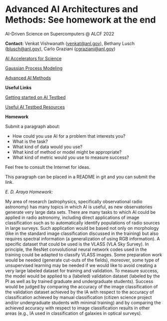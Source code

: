 # Advanced AI Architectures and Methods: See homework at the end

AI-Driven Science on Supercomputers @ ALCF 2022

**Contact:** Venkat Vishwanath ([venkat@anl.gov](mailto:///venkat@anl.gov)), Bethany Lusch ([blusch@anl.gov](mailto:///blusch@anl.gov)), Carlo Graziani ([cgraziani@anl.gov](mailto:///cgraziani@anl.gov)) 


[AI Accelerators for Science](https://github.com/argonne-lcf/ai-science-training-series/blob/main/08_advanced_architectures_methods/ALCF_AI_Testbed_Vishwanath.pdf)
    
[Gaussian Process Modeling](Gaussian_Process_Modeling.ipynb)

[Advanced AI Methods](https://github.com/argonne-lcf/ai-science-training-series/blob/main/08_advanced_architectures_methods/AITrainingSeries-AdvancedMethods.pdf)

**Useful Links**

 [Getting started on AI Testbed](https://www.alcf.anl.gov/support/ai-testbed-userdocs/index.html)
 
 [Useful AI Testbed Resources](https://github.com/argonne-lcf/AIaccelerators-SC22-tutorial)
 
 **Homework**
 
 Submit a paragraph about: 
 
- How could you use AI for a problem that interests you? 
- What is the task? 
- What kind of data would you use? 
- What kind of method or model might be appropriate? 
- What kind of metric would you use to measure success? 

Feel free to consult the Internet for ideas.

This paragraph can be placed in a README in git and you can submit the link. 

*E. D. Araya Homework:*

My area of research (astrophysics, specifically observational radio astronomy) has many topics in which AI is useful, as new observatories generate very large data sets. There are many tasks to which AI could be applied in radio astronomy, including direct applications of image classification such as to automatically identify populations of radio sources in large surveys. Such application would be based not only on morphology (like in the standard image classification discussed in the training) but also requires spectral information (a generalization of using RGB information). A specific dataset that could be used is the VLASS (VLA Sky Survey). In principle, the ResNet convolutional neural network codes used in the training could be adapted to classify VLASS images. Some preparation work would be needed (generate cut-outs of the fields), moreover, some type of unsupervised learning may be needed if we would like to avoid creating a very large labeled dataset for training and validation. To measure success, the model would be applied to a (labeled) validation dataset (labeled by the PI as well as by trained graduate and undergraduate students). Success would be judged by comparing the accuracy of the image classification of the validation dataset achieved by the IA with respect to the accuracy of classification achieved by manual classification (citizen science project and/or undergraduate students with minimal training) and by comparing the achieved accuracy with respect to image classification results in other areas (e.g., IA used in classification of galaxies in optical surveys). 
